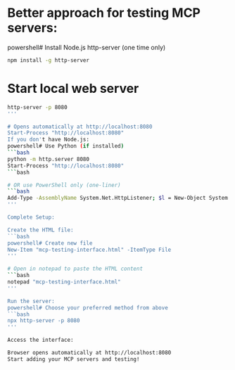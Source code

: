 # Better approach for testing MCP servers:

powershell# Install Node.js http-server (one time only)
```bash
npm install -g http-server
```

# Start local web server
```bash
http-server -p 8080
'''

# Opens automatically at http://localhost:8080
Start-Process "http://localhost:8080"
If you don't have Node.js:
powershell# Use Python (if installed)
```bash
python -m http.server 8080
Start-Process "http://localhost:8080"
```bash

# OR use PowerShell only (one-liner)
```bash
Add-Type -AssemblyName System.Net.HttpListener; $l = New-Object System.Net.HttpListener; $l.Prefixes.Add('http://localhost:8080/'); $l.Start(); Start-Process 'http://localhost:8080'; Write-Host "Server running at http://localhost:8080 - Press Ctrl+C to stop" -ForegroundColor Green; while($l.IsListening){$c=$l.GetContext();$r=$c.Response;$content=Get-Content 'mcp-testing-interface.html' -Raw;$b=[Text.Encoding]::UTF8.GetBytes($content);$r.ContentLength64=$b.Length;$r.OutputStream.Write($b,0,$b.Length);$r.OutputStream.Close()}
'''

Complete Setup:

Create the HTML file:
```bash
powershell# Create new file
New-Item "mcp-testing-interface.html" -ItemType File
'''

# Open in notepad to paste the HTML content
```bash
notepad "mcp-testing-interface.html"
'''

Run the server:
powershell# Choose your preferred method from above
```bash
npx http-server -p 8080
'''

Access the interface:

Browser opens automatically at http://localhost:8080
Start adding your MCP servers and testing!
